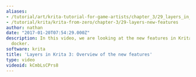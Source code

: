 ```yaml
---
aliases:
- /tutorial/art/krita-tutorial-for-game-artists/chapter_3/29_layers_in_krita_3_overview_of_the_new_features
- /tutorial/krita/krita-from-zero/chapter-3/29-layers-new-features
author: nathan
date: "2017-01-20T07:54:29.000Z"
description: In this video, we are looking at the new features in Krita 3’s layers
  docker.
software: krita
title: 'Layers in Krita 3: Overview of the new features'
type: video
videoid: kCmbLsCPrs8
---
```

